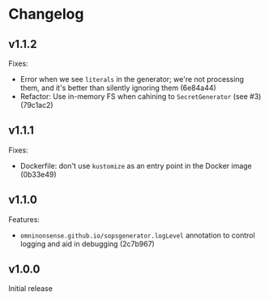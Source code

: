 # Changelog

## v1.1.2

Fixes:

- Error when we see `literals` in the generator; we're not processing them, and it's better than silently ignoring them (6e84a44)
- Refactor: Use in-memory FS when cahining to `SecretGenerator` (see #3) (79c1ac2)

## v1.1.1

Fixes:

- Dockerfile: don't use `kustomize` as an entry point in the Docker image (0b33e49)

## v1.1.0

Features:

- `omninonsense.github.io/sopsgenerator.logLevel` annotation to control logging and aid in debugging (2c7b967)

## v1.0.0

Initial release
